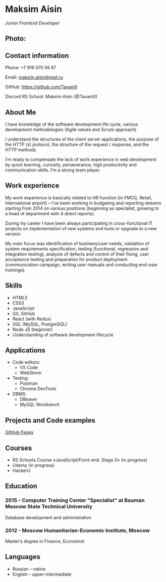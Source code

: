 # Maksim Aisin
_Junior Frontend Developer_

## Photo:



## Contact information

Phone: +7 916 070 56 87

Email: maksim.aisin@mail.ru

GitHub: https://github.com/TavaniX

Discord RS School: Maksim Aisin (@TavaniX)


## About Me
I have knowledge of the software development life cycle, various development methodologies (Agile values and Scrum approach)

I understand the structures of the client server applications, the purpose of the HTTP (s) protocol, the structure of the request / response, and the HTTP methods.

I’m ready to compensate the lack of work experience in web development by quick learning, curiosity, perseverance, high productivity and communication skills. I’m a strong team player.

## Work experience
My work experience is basically related to HR function (in FMCG, Retail, International airport) – I’ve been working in budgeting and reporting streams starting from 2014 on various positions (beginning as specialist, growing to a head of department with 4 direct reports). 

During my career I have been always participating in cross-functional IT projects on implementation of new systems and tools or upgrade to a new version.

My main focus was identification of business/user needs, validation of system requirements specification, testing (functional, regression and integration testing), analysis of defects and control of their fixing, user acceptance testing and preparation for product deployment (communication campaign, writing user manuals and conducting end-user trainings).

## Skills
- HTML5
- CSS3
- JavaScript
- Git, GitHub
- React (with Redux)
- SQL (MySQL, PostgreSQL)
- Node JS (beginner)
- Understanding of software development lifecycle

## Applications
- Code editors: 
  - VS Code 
  - WebStorm
- Testing: 
  - Postman 
  - Chrome DevTools
- DBMS: 
  - DBeaver 
  - MySQL Workbench

## Projects and Code examples

[GitHub Pages](https://github.com/TavaniX/tavanix.github.io)

## Courses
- RS Schools Course «JavaScript/Front-end. Stage 0» (in progress)
- Udemy (in progress)
- HackerU

## Education
### 2015 - Computer Training Center "Specialist" at Bauman Moscow State Technical University

Database development and administration

### 2012 - Moscow Humanitarian-Economic Institute, Moscow

Master’s degree in Finance, Economist

## Languages
- Russian – native
- English – upper-intermediate
